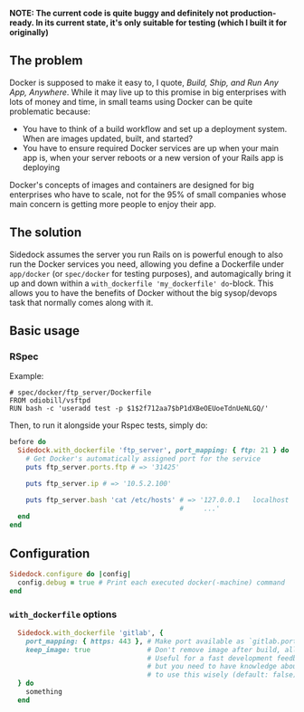 **NOTE: The current code is quite buggy and definitely not production-ready. In its current state, it's only suitable for testing (which I built it for originally)**

## The problem
Docker is supposed to make it easy to, I quote, *Build, Ship, and Run Any App, Anywhere*. While it may live up to this promise in big enterprises with lots of money and time, in small teams using Docker can be quite problematic because:

- You have to think of a build workflow and set up a deployment system. When are images updated, built, and started?
- You have to ensure required Docker services are up when your main app is, when your server reboots or a new version of your Rails app is deploying

Docker's concepts of images and containers are designed for big enterprises who have to scale, not for the 95% of small companies whose main concern is getting more people to enjoy their app.

## The solution
Sidedock assumes the server you run Rails on is powerful enough to also run the Docker services you need, allowing you define a Dockerfile under `app/docker` (or `spec/docker` for testing purposes), and automagically bring it up and down within a `with_dockerfile 'my_dockerfile' do`-block. This allows you to have the benefits of Docker without the big sysop/devops task that normally comes along with it.

## Basic usage
### RSpec
Example:
```docker
# spec/docker/ftp_server/Dockerfile
FROM odiobill/vsftpd
RUN bash -c 'useradd test -p $1$2f712aa7$bP1dXBeOEUoeTdnUeNLGQ/'
```
Then, to run it alongside your Rspec tests, simply do:
```ruby
before do
  Sidedock.with_dockerfile 'ftp_server', port_mapping: { ftp: 21 } do |ftp_server|
    # Get Docker's automatically assigned port for the service
    puts ftp_server.ports.ftp # => '31425'

    puts ftp_server.ip # => '10.5.2.100'

    puts ftp_server.bash 'cat /etc/hosts' # => '127.0.0.1	localhost
                                          #     ...'
  end
end
```

## Configuration
```ruby
Sidedock.configure do |config|
  config.debug = true # Print each executed docker(-machine) command
end
```

### `with_dockerfile` options
```ruby
  Sidedock.with_dockerfile 'gitlab', {
    port_mapping: { https: 443 }, # Make port available as `gitlab.ports.https` (default: {})
    keep_image: true              # Don't remove image after build, allowing Docker to cache.
                                  # Useful for a fast development feedback cycle,
                                  # but you need to have knowledge about how Docker caches
                                  # to use this wisely (default: false)
  } do
    something
  end
```
